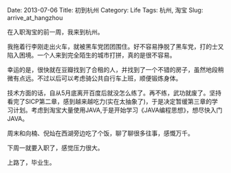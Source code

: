 Date: 2013-07-06
Title: 初到杭州
Category: Life
Tags: 杭州, 淘宝
Slug: arrive_at_hangzhou

在入职淘宝的前一周，我来到杭州。

我拖着行李刚走出火车，就被黑车党团团围住。好不容易挣脱了黑车党，打的士又陷入困境。一个人来到完全陌生的城市打拼，真的是很不容易。

幸运的是，很快就在豆瓣找到了合租的人，并找到了一个不错的房子，虽然地段稍微有点远。不过以后可以考虑骑公共自行车上班，顺便锻炼身体。

技术方面的话，自从5月底离开百度后就没怎么练了。再不练，武功就废了。坚持看完了SICP第二章，感到越来越吃力(实在太抽象了)，于是决定暂缓第三章的学习计划。考虑到淘宝大量使用JAVA,于是开始学习《JAVA编程思想》，想尽快入门JAVA。

周末和向楠、倪灿在西湖旁边吃了个饭，聊了聊很多往事，感慨万千。

下周一就要入职了，感觉压力很大。

上路了，毕业生。
